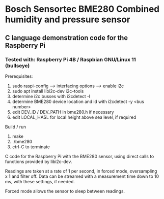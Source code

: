 # Bosch Sensortec BME280 Combined humidity and pressure sensor

## C language demonstration code for the Raspberry Pi

### Tested with: Raspberry Pi 4B / Raspbian GNU/Linux 11 (bullseye)

Prerequisites:

1. sudo raspi-config --> interfacing options --> enable i2c
2. sudo apt install libi2c-dev i2c-tools
3. determine i2c busses with i2cdetect -l
4. determine BME280 device location and id with i2cdetect -y \<bus number\>
5. edit DEV_ID / DEV_PATH in bme280.h if necessary
6. edit LOCAL_HASL for local height above sea level, if required

Build / run

1. make
2. ./bme280
3. ctrl-C to terminate

C code for the Raspberry Pi with the BME280 sensor, using direct calls to
functions provided by libi2c-dev.

Readings are taken at a rate of 1 per second, in forced mode,
oversampling x 1 and filter off. Data can be streamed with a
measurement time down to 10 ms, with these settings, if needed.

Forced mode allows the sensor to sleep between readings.

